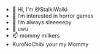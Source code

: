 - 👋 Hi, I’m @StalkiWalki
- 👀 I’m interested in horror games 
- 🌱 I’m always sleeeeepy
- 💞️ uwu 
- 📫 mommy milkers
- KuroNoChibi your my Mommy

  

<!---
StalkiWalki/StalkiWalki is a ✨ special ✨ repository because its `README.md` (this file) appears on your GitHub profile.
You can click the Preview link to take a look at your changes.
--->
